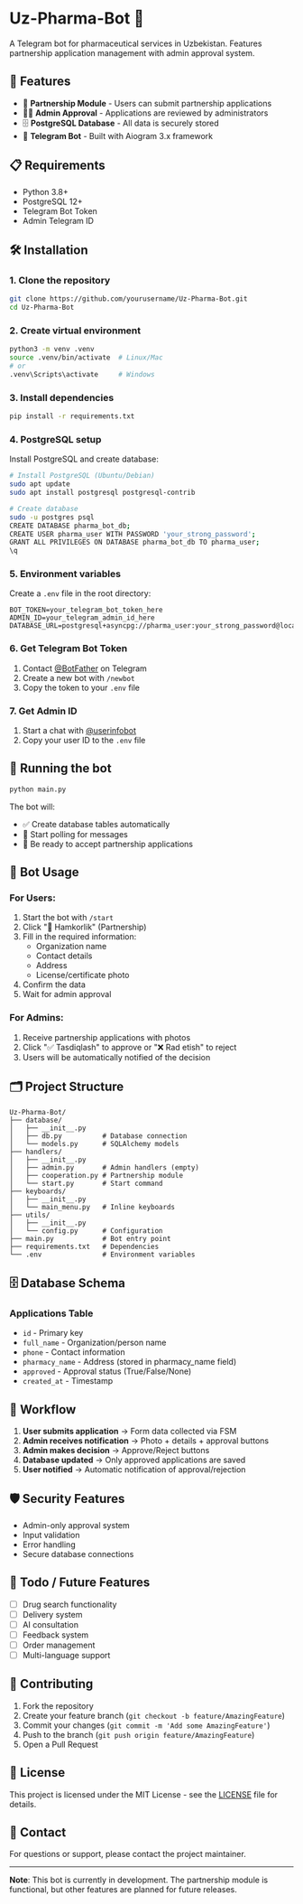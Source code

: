 # Uz-Pharma-Bot 💊

A Telegram bot for pharmaceutical services in Uzbekistan. Features partnership application management with admin approval system.

## 🚀 Features

- 🤝 **Partnership Module** - Users can submit partnership applications
- 👨‍💼 **Admin Approval** - Applications are reviewed by administrators
- 🗄️ **PostgreSQL Database** - All data is securely stored
- 📱 **Telegram Bot** - Built with Aiogram 3.x framework

## 📋 Requirements

- Python 3.8+
- PostgreSQL 12+
- Telegram Bot Token
- Admin Telegram ID

## 🛠️ Installation

### 1. Clone the repository

```bash
git clone https://github.com/yourusername/Uz-Pharma-Bot.git
cd Uz-Pharma-Bot
```

### 2. Create virtual environment

```bash
python3 -m venv .venv
source .venv/bin/activate  # Linux/Mac
# or
.venv\Scripts\activate     # Windows
```

### 3. Install dependencies

```bash
pip install -r requirements.txt
```

### 4. PostgreSQL setup

Install PostgreSQL and create database:

```bash
# Install PostgreSQL (Ubuntu/Debian)
sudo apt update
sudo apt install postgresql postgresql-contrib

# Create database
sudo -u postgres psql
CREATE DATABASE pharma_bot_db;
CREATE USER pharma_user WITH PASSWORD 'your_strong_password';
GRANT ALL PRIVILEGES ON DATABASE pharma_bot_db TO pharma_user;
\q
```

### 5. Environment variables

Create a `.env` file in the root directory:

```env
BOT_TOKEN=your_telegram_bot_token_here
ADMIN_ID=your_telegram_admin_id_here
DATABASE_URL=postgresql+asyncpg://pharma_user:your_strong_password@localhost:5432/pharma_bot_db
```

### 6. Get Telegram Bot Token

1. Contact [@BotFather](https://t.me/botfather) on Telegram
2. Create a new bot with `/newbot`
3. Copy the token to your `.env` file

### 7. Get Admin ID

1. Start a chat with [@userinfobot](https://t.me/userinfobot)
2. Copy your user ID to the `.env` file

## 🚀 Running the bot

```bash
python main.py
```

The bot will:
- ✅ Create database tables automatically
- 🤖 Start polling for messages
- 📱 Be ready to accept partnership applications

## 📱 Bot Usage

### For Users:
1. Start the bot with `/start`
2. Click "🤝 Hamkorlik" (Partnership)
3. Fill in the required information:
   - Organization name
   - Contact details
   - Address
   - License/certificate photo
4. Confirm the data
5. Wait for admin approval

### For Admins:
1. Receive partnership applications with photos
2. Click "✅ Tasdiqlash" to approve or "❌ Rad etish" to reject
3. Users will be automatically notified of the decision

## 🗂️ Project Structure

```
Uz-Pharma-Bot/
├── database/
│   ├── __init__.py
│   ├── db.py          # Database connection
│   └── models.py      # SQLAlchemy models
├── handlers/
│   ├── __init__.py
│   ├── admin.py       # Admin handlers (empty)
│   ├── cooperation.py # Partnership module
│   └── start.py       # Start command
├── keyboards/
│   ├── __init__.py
│   └── main_menu.py   # Inline keyboards
├── utils/
│   ├── __init__.py
│   └── config.py      # Configuration
├── main.py            # Bot entry point
├── requirements.txt   # Dependencies
└── .env               # Environment variables
```

## 🗄️ Database Schema

### Applications Table
- `id` - Primary key
- `full_name` - Organization/person name
- `phone` - Contact information
- `pharmacy_name` - Address (stored in pharmacy_name field)
- `approved` - Approval status (True/False/None)
- `created_at` - Timestamp

## 🔄 Workflow

1. **User submits application** → Form data collected via FSM
2. **Admin receives notification** → Photo + details + approval buttons
3. **Admin makes decision** → Approve/Reject buttons
4. **Database updated** → Only approved applications are saved
5. **User notified** → Automatic notification of approval/rejection

## 🛡️ Security Features

- Admin-only approval system
- Input validation
- Error handling
- Secure database connections

## 🚧 Todo / Future Features

- [ ] Drug search functionality
- [ ] Delivery system
- [ ] AI consultation
- [ ] Feedback system
- [ ] Order management
- [ ] Multi-language support

## 🤝 Contributing

1. Fork the repository
2. Create your feature branch (`git checkout -b feature/AmazingFeature`)
3. Commit your changes (`git commit -m 'Add some AmazingFeature'`)
4. Push to the branch (`git push origin feature/AmazingFeature`)
5. Open a Pull Request

## 📝 License

This project is licensed under the MIT License - see the [LICENSE](LICENSE) file for details.

## 📧 Contact

For questions or support, please contact the project maintainer.

---

**Note**: This bot is currently in development. The partnership module is functional, but other features are planned for future releases.